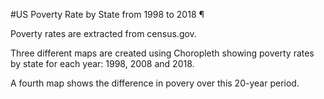 #US Poverty Rate by State from 1998 to 2018 ¶

Poverty rates are extracted from census.gov.

Three different maps are created using Choropleth showing poverty rates by state for each year: 1998, 2008 and 2018.

A fourth map shows the difference in povery over this 20-year period.
